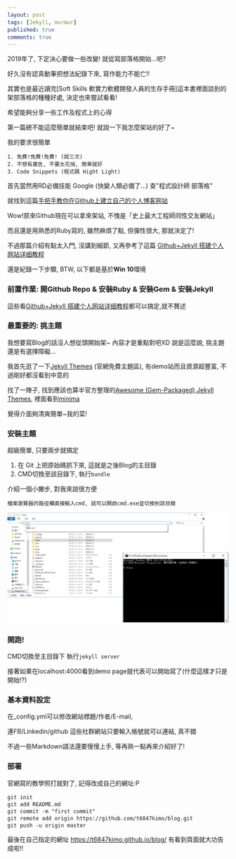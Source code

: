 ```yaml
---
layout: post
tags: [Jekyll, murmur]
published: true
comments: true
---
```

2019年了, 下定決心要做一些改變! 就從寫部落格開始...吧?

好久沒有認真動筆把想法紀錄下來, 寫作能力不能亡!!

其實也是最近讀完[Soft Skills 軟實力軟體開發人員的生存手冊]這本書裡面談到的架部落格的種種好處, 決定也來嘗試看看!

希望能夠分享一些工作及程式上的心得

第一篇總不能這麼簡單就結束吧! 就說一下我怎麼架站的好了~

我的要求很簡單

    1. 免費!免費!免費! (說三次)
    2. 不想有廣告, 不要太花俏, 簡單就好
    3. Code Snippets (程式碼 Hight Light)


首先當然用RD必備技能 Google (快變人類必備了...) 查"程式設計師 部落格" 

就找到這篇[手把手教你在Github上建立自己的个人博客网站]

Wow!原來Github現在可以拿來架站, 不愧是「史上最大工程師同性交友網站」

而且還是用熟悉的Ruby寫的, 雖然麻煩了點, 但彈性很大, 那就決定了!

不過那篇介紹有點太入門, 沒講到細節, 又再參考了這篇 [Github+Jekyll 搭建个人网站详细教程]

還是紀錄一下步驟, BTW, 以下都是基於**Win 10**環境

### 前置作業: 開Github Repo & 安裝Ruby & 安裝Gem & 安裝Jekyll

這些看[Github+Jekyll 搭建个人网站详细教程]都可以搞定,就不贅述

### 最重要的: 挑主題

我想要寫Blog的話沒人想從頭開始架~ 內容才是重點對吧XD 說是這麼說, 挑主題還是有選擇障礙...

我首先逛了一下[Jekyll Themes] (官網免費主題區), 有demo站而且資源超豐富, 不過剛好都沒看到中意的

找了一陣子, 找到應該也算半官方整理的[Awesome (Gem-Packaged) Jekyll Themes], 裡面看到[minima]
 
覺得介面夠清爽簡單~我的菜!

### 安裝主題
超級簡單, 只要兩步就搞定
1. 在 Git 上把原始碼抓下來, 這就是之後Blog的主目錄
2. CMD切換至該目錄下, 執行`bundle`
  
介紹一個小撇步, 對我來說很方便

    檔案瀏覽器的路徑欄直接輸入cmd, 就可以開啟cmd.exe並切換到該目錄

![windows cmd快速切換路徑](https://github.com/t6847kimo/blog/raw/master/assets/img/windows_cmd.png)
  

### 開跑! 
CMD切換至主目錄下 執行`jekyll server`

接著如果在localhost:4000看到demo page就代表可以開始寫了(什麼這樣才只是開始!?)

### 基本資料設定 

在_config.yml可以修改網站標題/作者/E-mail, 

連FB/Linkedin/github 這些社群網站只要輸入帳號就可以連結, 真不錯

不過一些Markdown語法還要慢慢上手, 等再熟一點再來介紹好了!

### 部署
官網寫的教學照打就對了, 記得改成自己的網址:P

````
git init
git add README.md
git commit -m "first commit"
git remote add origin https://github.com/t6847kimo/blog.git
git push -u origin master
````

最後在自己指定的網址 https://t6847kimo.github.io/blog/ 有看到頁面就大功告成啦!!

[手把手教你在Github上建立自己的个人博客网站]: https://blog.csdn.net/u012168038/article/details/77715439
[Github+Jekyll 搭建个人网站详细教程]: https://www.jianshu.com/p/9f71e260925d
[Jekyll Themes]: https://jekyll-themes.com/free/
[Awesome (Gem-Packaged) Jekyll Themes]: https://github.com/planetjekyll/awesome-jekyll-themes
[minima]: https://github.com/jekyll/minima
[Soft Skills 軟實力 軟體開發人員的生存手冊]: https://www.kingstone.com.tw/book/book_page.asp?kmcode=2014713537591&Actid=tornado
